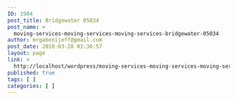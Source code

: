 ```yaml
---
ID: 1984
post_title: Bridgewater 05034
post_name: >
  moving-services-moving-services-moving-services-bridgewater-05034
author: mrgabonijeff@gmail.com
post_date: 2018-03-28 01:36:57
layout: page
link: >
  http://localhost/wordpress/moving-services-moving-services-moving-services-bridgewater-05034/
published: true
tags: [ ]
categories: [ ]
---
```

